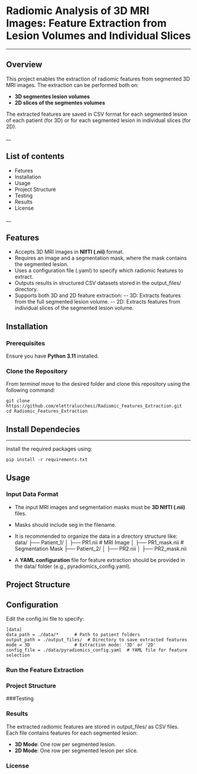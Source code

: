 # Radiomic Analysis of 3D MRI Images: Feature Extraction from Lesion Volumes and Individual Slices
---
## Overview
This project enables the extraction of radiomic features from segmented 3D MRI images. The extraction can be performed both on:
- **3D segmentes lesion volumes**
- **2D slices of the segmentes volumes**

The extracted features are saved in CSV format for each segmented lesion of each patient (for 3D) or for each segmented lesion in individual slices (for 2D).

__
## List of contents
- Fetures
- Installation
- Usage
- Project Structure
- Testing 
- Results 
- License

__
## Features
- Accepts 3D MRI images in **NIfTI (.nii)** format.
- Requires an image and a segmentation mask, where the mask contains the segmented lesion.
- Uses a configuration file (.yaml) to specify which radiomic features to extract.
- Outputs results in structured CSV datasets stored in the output_files/ directory.
- Supports both 3D and 2D feature extraction:
-- 3D: Extracts features from the full segmented lesion volume.
-- 2D: Extracts features from individual slices of the segmented lesion volume.

## Installation
### Prerequisites
Ensure you have **Python 3.11** installed.
### Clone the Repository
From _terminal_ move to the desired folder and clone this repository using the following command:

```shell
git clone https://github.com/elettralucchesi/Radiomic_Features_Extraction.git
cd Radiomic_Features_Extraction
```
## Install Dependecies 
---
Install the required packages using:
```shell
pip install -r requirements.txt
```
## Usage
### Input Data Format
- The input MRI images and segmentation masks must be **3D NIfTI (.nii)** files.
- Masks should include seg in the filename.
- It is recommended to organize the data in a directory structure like:
data/
├── Patient_1/
│   ├── PR1.nii       # MRI Image
│   ├── PR1_mask.nii  # Segmentation Mask
├── Patient_2/
│   ├── PR2.nii
│   ├── PR2_mask.nii

- A **YAML configuration** file for feature extraction should be provided in the data/ folder (e.g., pyradiomics_config.yaml).

## Project Structure

## Configuration
Edit the config.ini file to specify:
```shell
[data]
data_path = ./data/*      # Path to patient folders
output_path = ./output_files/  # Directory to save extracted features
mode = 3D                 # Extraction mode: '3D' or '2D'
config_file = ./data/pyradiomics_config.yaml  # YAML file for feature selection
```
### Run the Feature Extraction

### Project Structure

###Testing

### Results
The extracted radiomic features are stored in output_files/ as CSV files. Each file contains features for each segmented lesion:

- **3D Mode**: One row per segmented lesion.
- **2D Mode**: One row per segmented lesion per slice.

### License
